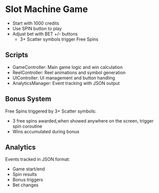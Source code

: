 # Slot Machine Game

- Start with 1000 credits
-  Use SPIN button to play
- Adjust bet with BET +/- buttons
  - 3+ Scatter symbols trigger Free Spins


## Scripts
- GameController: Main game logic and win calculation
- ReelController: Reel animations and symbol generation
- UIController: UI management and button handling
- AnalyticsManager: Event tracking with JSON output

## Bonus System
Free Spins triggered by 3+ Scatter symbols:
- 3 free spins awarded,when showed anywhere on the screen, trigger spin coroutine 
- Wins accumulated during bonus
  

## Analytics
Events tracked in JSON format:
- Game start/end
- Spin results
- Bonus triggers
- Bet changes



